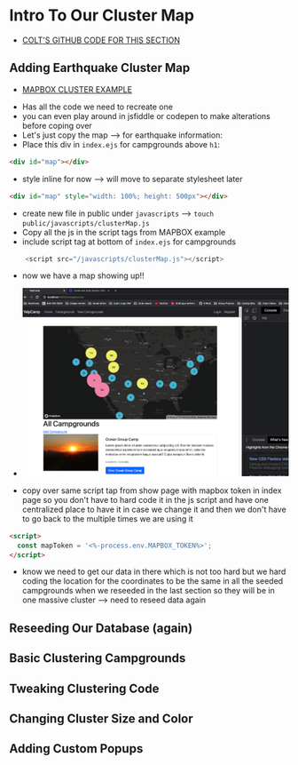 # Intro To Our Cluster Map
* [COLT'S GITHUB CODE FOR THIS SECTION](https://github.com/Colt/YelpCamp/tree/def9ebf5577f064da85c6cc8b9c8aaa0004ae8b1)

## Adding Earthquake Cluster Map
* [MAPBOX CLUSTER EXAMPLE](https://docs.mapbox.com/mapbox-gl-js/example/cluster/)
- Has all the code we need to recreate one
- you can even play around in jsfiddle or codepen to make alterations before coping over
- Let's just copy the map --> for earthquake information:
- Place this div in `index.ejs` for campgrounds above `h1`:
```html
<div id="map"></div>
```
- style inline for now --> will move to separate stylesheet later
```html
<div id="map" style="width: 100%; height: 500px"></div>
```
- create new file in public under `javascripts` --> `touch public/javascripts/clusterMap.js`
- Copy all the js in the script tags from MAPBOX example
- include script tag at bottom of `index.ejs` for campgrounds
```js
    <script src="/javascripts/clusterMap.js"></script>
```
- now we have a map showing up!!
* ![Map in Index Page](assets/cluster1.png)
- copy over same script tap from show page with mapbox token in index page so you don't have to hard code it in the js script and have one centralized place to have it in case we change it and then we don't have to go back to the multiple times we are using it 
```html
<script>
  const mapToken = '<%-process.env.MAPBOX_TOKEN%>';
</script>
```
- know we need to get our data in there which is not too hard but we hard coding the location for the coordinates to be the same in all the seeded campgrounds when we reseeded in the last section so they will be in one massive cluster --> need to reseed data again

## Reseeding Our Database (again)

## Basic Clustering Campgrounds

## Tweaking Clustering Code

## Changing Cluster Size and Color

## Adding Custom Popups

